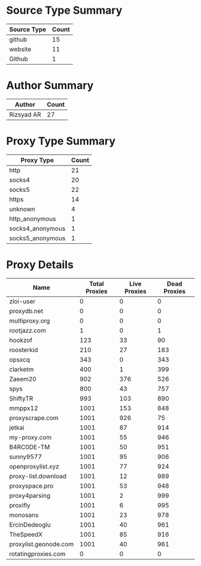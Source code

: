 # Source Type Summary

| Source Type | Count |
|-------------|-------|
| github | 15 |
| website | 11 |
| Github | 1 |


# Author Summary

| Author | Count |
|--------|-------|
| Rizsyad AR | 27 |


# Proxy Type Summary

| Proxy Type | Count |
|------------|-------|
| http | 21 |
| socks4 | 20 |
| socks5 | 22 |
| https | 14 |
| unknown | 4 |
| http_anonymous | 1 |
| socks4_anonymous | 1 |
| socks5_anonymous | 1 |


# Proxy Details

| Name | Total Proxies | Live Proxies | Dead Proxies |
|------|---------------|--------------|---------------|
| zloi-user | 0 | 0 | 0 |
| proxydb.net | 0 | 0 | 0 |
| multiproxy.org | 0 | 0 | 0 |
| rootjazz.com | 1 | 0 | 1 |
| hookzof | 123 | 33 | 90 |
| roosterkid | 210 | 27 | 183 |
| opsxcq | 343 | 0 | 343 |
| clarketm | 400 | 1 | 399 |
| Zaeem20 | 902 | 376 | 526 |
| spys | 800 | 43 | 757 |
| ShiftyTR | 993 | 103 | 890 |
| mmppx12 | 1001 | 153 | 848 |
| proxyscrape.com | 1001 | 926 | 75 |
| jetkai | 1001 | 87 | 914 |
| my-proxy.com | 1001 | 55 | 946 |
| B4RC0DE-TM | 1001 | 50 | 951 |
| sunny9577 | 1001 | 95 | 906 |
| openproxylist.xyz | 1001 | 77 | 924 |
| proxy-list.download | 1001 | 12 | 989 |
| proxyspace.pro | 1001 | 53 | 948 |
| proxy4parsing | 1001 | 2 | 999 |
| proxifly | 1001 | 6 | 995 |
| monosans | 1001 | 23 | 978 |
| ErcinDedeoglu | 1001 | 40 | 961 |
| TheSpeedX | 1001 | 85 | 916 |
| proxylist.geonode.com | 1001 | 40 | 961 |
| rotatingproxies.com | 0 | 0 | 0 |
